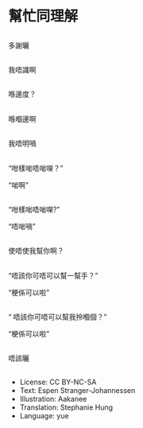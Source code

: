 # 幫忙同理解

##
多謝曬

##
我唔識啊

##
喺邊度？

##
喺嗰邊啊

##
我唔明喎

##
“咁樣啱唔啱㗎？”

“啱啊”

##
“咁樣啱唔啱㗎?”

“唔啱喎”

##
使唔使我幫你啊？

##
“唔該你可唔可以幫一幫手？”

“梗係可以啦”

##
“ 唔該你可唔可以幫我拎嗰個？”

“梗係可以啦”

##
唔該曬

##
* License: CC BY-NC-SA
* Text: Espen Stranger-Johannessen
* Illustration: Aakanee
* Translation: Stephanie Hung
* Language: yue
